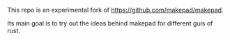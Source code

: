 This repo is an experimental fork of https://github.com/makepad/makepad.

Its main goal is to try out the ideas behind makepad for different guis of rust.
